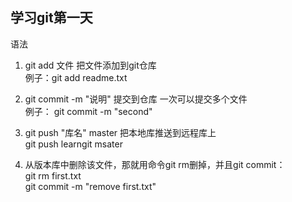 ## 学习git第一天
语法  
1. git add 文件 把文件添加到git仓库  
  例子：git add readme.txt  
  
2. git commit -m "说明" 提交到仓库 一次可以提交多个文件  
  例子： git commit -m "second"
  
3. git push "库名" master 把本地库推送到远程库上  
  git push learngit msater  
  
4. 从版本库中删除该文件，那就用命令git rm删掉，并且git commit：  
   git rm first.txt   
   git commit -m "remove first.txt"  
  